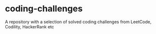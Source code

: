 # coding-challenges
A repository with a selection of solved coding challenges from LeetCode, Codility, HackerRank etc
